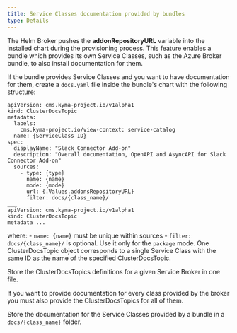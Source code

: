 ```yaml
---
title: Service Classes documentation provided by bundles
type: Details
---
```



The Helm Broker pushes the **addonRepositoryURL** variable into the installed chart during the provisioning process. This feature enables a bundle which provides its own Service Classes, such as the Azure Broker bundle, to also install documentation for them.

If the bundle provides Service Classes and you want to have documentation for them, create a `docs.yaml` file inside the bundle's chart with the following structure:
```
apiVersion: cms.kyma-project.io/v1alpha1
kind: ClusterDocsTopic
metadata:
  labels:
    cms.kyma-project.io/view-context: service-catalog
  name: {ServiceClass ID}
spec:
  displayName: "Slack Connector Add-on"
  description: "Overall documentation, OpenAPI and AsyncAPI for Slack Connector Add-on"
  sources:
    - type: {type}
      name: {name}
      mode: {mode}
      url: {.Values.addonsRepositoryURL}
      filter: docs/{class_name}/ 
___
apiVersion: cms.kyma-project.io/v1alpha1
kind: ClusterDocsTopic
metadata ... 
```
where:
      - `name: {name}` must be unique within sources
      - `filter: docs/{class_name}/` is optional. Use it only for the `package` mode.
One ClusterDocsTopic object corresponds to a single Service Class with the same ID as the name of the specified ClusterDocsTopic.

Store the ClusterDocsTopics definitions for a given Service Broker in one file.

If you want to provide documentation for every class provided by the broker you must also provide the ClusterDocsTopics for all of them.

Store the documentation for the Service Classes provided by a bundle in a `docs/{class_name}` folder.
